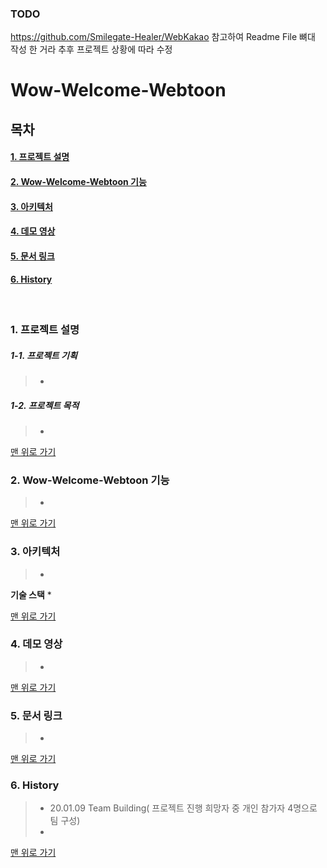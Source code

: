 ### TODO
https://github.com/Smilegate-Healer/WebKakao 참고하여 Readme File 뼈대 작성 한 거라 추후 프로젝트 상황에 따라 수정

<a name="top">
  
# Wow-Welcome-Webtoon
  
</a>


## 목차

#### [1. 프로젝트 설명](#about_project)
#### [2. Wow-Welcome-Webtoon 기능](#functions)
#### [3. 아키텍처](#architecture)
#### [4. 데모 영상](#demo_video)
#### [5. 문서 링크](#docs_link)
#### [6. History](#history)

</br>

<a name="about_project">  

### 1. 프로젝트 설명

</a>
  
##### 1-1. 프로젝트 기획

>- 

##### 1-2. 프로젝트 목적

>-
  
[맨 위로 가기](#top)
</br>

<a name="functions">  

### 2. Wow-Welcome-Webtoon 기능

</a>

>-

[맨 위로 가기](#top)
</br>
  
<a name="architecture">  

### 3. 아키텍처

</a>

>-

**기술 스택**
* 
  
[맨 위로 가기](#top)
</br>
  
<a name="demo_video">  

### 4. 데모 영상

</a>  

>-

[맨 위로 가기](#top)
</br>
  
<a name="docs_link">  
  
### 5. 문서 링크

</a>

>-

[맨 위로 가기](#top)
</br>

<a name="history">  
  
### 6. History

</a>

>- 20.01.09 Team Building( 프로젝트 진행 희망자 중 개인 참가자 4명으로 팀 구성)
>-

[맨 위로 가기](#top)
</br>
